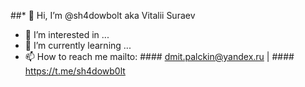 
##* 👋 Hi, I’m @sh4dowbolt aka Vitalii Suraev
* 👀 I’m interested in ...
* 🌱 I’m currently learning ...
* 📫 How to reach me mailto: #### dmit.palckin@yandex.ru | #### https://t.me/sh4dowb0lt

